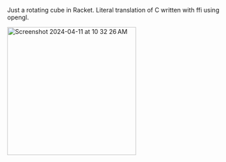 Just a rotating cube in Racket. Literal translation of C written with ffi using opengl.

<img width="296" alt="Screenshot 2024-04-11 at 10 32 26 AM" src="https://github.com/jpe90/racket-opengl-rotating-cube/assets/9307830/e04c8ac5-c1b5-479c-812e-c3e0a0b24fc4">
